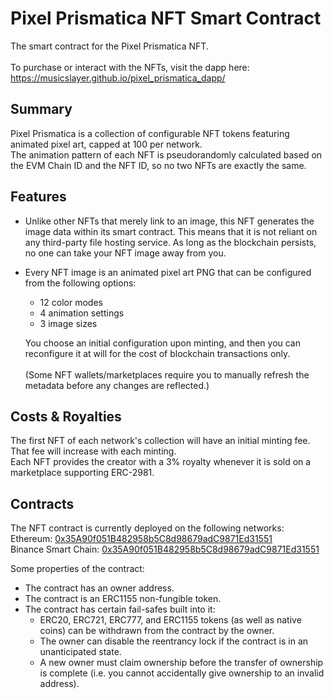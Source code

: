 # Pixel Prismatica NFT Smart Contract
The smart contract for the Pixel Prismatica NFT.<br/><br/>
To purchase or interact with the NFTs, visit the dapp here:<br/>
https://musicslayer.github.io/pixel_prismatica_dapp/

## Summary
Pixel Prismatica is a collection of configurable NFT tokens featuring animated pixel art, capped at 100 per network.<br/>
The animation pattern of each NFT is pseudorandomly calculated based on the EVM Chain ID and the NFT ID, so no two NFTs are exactly the same.

## Features
- Unlike other NFTs that merely link to an image, this NFT generates the image data within its smart contract. This means that it is not reliant on any third-party file hosting service. As long as the blockchain persists, no one can take your NFT image away from you.
- Every NFT image is an animated pixel art PNG that can be configured from the following options:
  - 12 color modes
  - 4 animation settings
  - 3 image sizes

  You choose an initial configuration upon minting, and then you can reconfigure it at will for the cost of blockchain transactions only.<br/><br/>
  (Some NFT wallets/marketplaces require you to manually refresh the metadata before any changes are reflected.)

## Costs & Royalties
The first NFT of each network's collection will have an initial minting fee. That fee will increase with each minting.<br/>
Each NFT provides the creator with a 3% royalty whenever it is sold on a marketplace supporting ERC-2981.

## Contracts
The NFT contract is currently deployed on the following networks:<br/>
Ethereum: [0x35A90f051B482958b5C8d98679adC9871Ed31551](https://etherscan.io/address/0x35A90f051B482958b5C8d98679adC9871Ed31551)<br/>
Binance Smart Chain: [0x35A90f051B482958b5C8d98679adC9871Ed31551](https://bscscan.com/address/0x35A90f051B482958b5C8d98679adC9871Ed31551)

Some properties of the contract:
- The contract has an owner address.
- The contract is an ERC1155 non-fungible token.
- The contract has certain fail-safes built into it:
  - ERC20, ERC721, ERC777, and ERC1155 tokens (as well as native coins) can be withdrawn from the contract by the owner.
  - The owner can disable the reentrancy lock if the contract is in an unanticipated state.
  - A new owner must claim ownership before the transfer of ownership is complete (i.e. you cannot accidentally give ownership to an invalid address).
